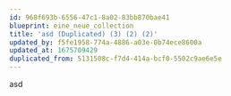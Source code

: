 ```yaml
---
id: 968f693b-6556-47c1-8a02-83bb870bae41
blueprint: eine_neue_collection
title: 'asd (Duplicated) (3) (2) (2)'
updated_by: f5fe1958-774a-4886-a03e-0b74ece8600a
updated_at: 1675709429
duplicated_from: 5131508c-f7d4-414a-bcf0-5502c9ae6e5e
---
```

asd